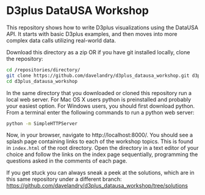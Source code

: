 # D3plus DataUSA Workshop

This repository shows how to write D3plus visualizations using the DataUSA API. It starts with basic D3plus examples, and then moves into more complex data calls utilizing real-world data.

Download this directory as a zip OR if you have git installed locally, clone the repository:

```bash
cd /repositories/directory/
git clone https://github.com/davelandry/d3plus_datausa_workshop.git d3plus_datausa_workshop
cd d3plus_datausa_workshop
```

In the same directory that you downloaded or cloned this repository run a local web server. For Mac OS X users python is preinstalled and probably your easiest option. For Windows users, you should first download python. From a terminal enter the following commands to run a python web server:

```bash
python -m SimpleHTTPServer
```

Now, in your browser, navigate to http://localhost:8000/. You should see a splash page containing links to each of the workshop topics. This is found in `index.html` of the root directory. Open the directory in a text editor of your choice and follow the links on the index page sequentially, programming the questions asked in the comments of each page.

If you get stuck you can always sneak a peek at the solutions, which are in this same repository under a different branch: https://github.com/davelandry/d3plus_datausa_workshop/tree/solutions
